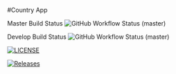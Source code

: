 #Country App

Master Build Status ![GitHub Workflow Status (master)](https://img.shields.io/github/workflow/status/SaiWunnaAung/sem/A%20workflow%20for%20my%20Country%20App/master)

Develop Build Status ![GitHub Workflow Status (master)](https://img.shields.io/github/workflow/status/SaiWunnaAung/sem/A%20workflow%20for%20my%20Country%20App/develop)

[![LICENSE](https://img.shields.io/github/license/SaiWunnaAung/sem.svg?style=flat-square)](https://github.com/SaiWunnaAung/sem/blob/master/LICENSE)

[![Releases](https://img.shields.io/github/release/SaiWunnaAung/sem/all.svg?style=flat-square)](https://github.com/SaiWunnaAung/sem/releases)
